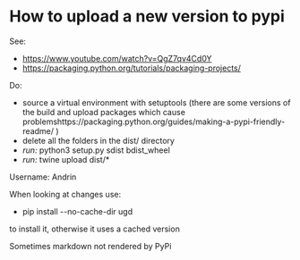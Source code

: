# How to upload a new version to pypi

See: 
- https://www.youtube.com/watch?v=QgZ7qv4Cd0Y
- https://packaging.python.org/tutorials/packaging-projects/

Do: 
- source a virtual environment with setuptools  (there are some versions of the build and upload packages which cause problemshttps://packaging.python.org/guides/making-a-pypi-friendly-readme/ )
- delete all the folders in the dist/ directory
- *run:* python3 setup.py sdist bdist_wheel
- *run:* twine upload dist/*

Username: Andrin

When looking at changes use:

- pip install --no-cache-dir  ugd

to install it, otherwise it uses a cached version

Sometimes markdown not rendered by PyPi


